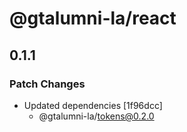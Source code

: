 # @gtalumni-la/react

## 0.1.1

### Patch Changes

- Updated dependencies [1f96dcc]
  - @gtalumni-la/tokens@0.2.0

